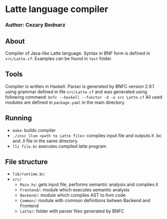 # Latte language compiler
### Author: Cezary Bednarz 

## About
Compiler of Java-like Latte language. Syntax in BNF form is defined in `src/Latte.cf`. Examples can be found in `test` folder.

## Tools
Compiler is written in Haskell.
Parser is generated by BNFC version 2.9.1 using grammar defined in file `src/Latte.cf` and was generated using following command:
`bnfc --haskell --functor -d -o src Latte.cf`
All used modules are defined in `package.yaml` in the main directory.

## Running 
 - `make`: builds compiler
 - `./insc_llvm <path to Latte file>`: compiles input file and outputs it .bc and .ll file in the same directory.
 - `lli file.bc` executes compiled latte program

## File structure
 - `lib/runtime.bc`: 
 - `src/`
   - `Main.hs`: gets input file, performs semantic analysis and compiles it
   - `Frontend/`: module which executes semantic analysis
   - `Backend/`: module which compiles AST to llvm code
   - `Common/`: module with common definitions betwen Backend and Frontend
   - `Latte/`: folder with parser files generated by BNFC
